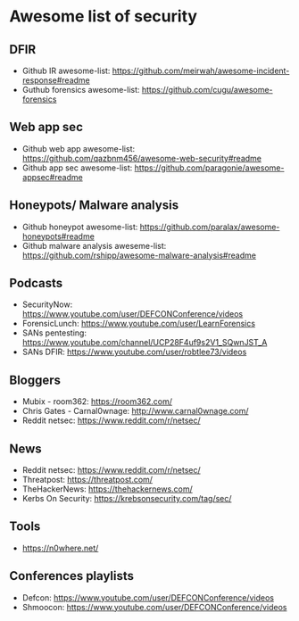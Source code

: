 # Awesome list of security
## DFIR 
* Github IR awesome-list: https://github.com/meirwah/awesome-incident-response#readme
* Guthub forensics awesome-list: https://github.com/cugu/awesome-forensics

## Web app sec
* Github web app awesome-list: https://github.com/qazbnm456/awesome-web-security#readme
* Github app sec awesome-list: https://github.com/paragonie/awesome-appsec#readme

## Honeypots/ Malware analysis
* Github honeypot awesome-list: https://github.com/paralax/awesome-honeypots#readme
* Github malware analysis aweseme-list: https://github.com/rshipp/awesome-malware-analysis#readme

## Podcasts
* SecurityNow: https://www.youtube.com/user/DEFCONConference/videos
* ForensicLunch: https://www.youtube.com/user/LearnForensics
* SANs pentesting: https://www.youtube.com/channel/UCP28F4uf9s2V1_SQwnJST_A
* SANs DFIR: https://www.youtube.com/user/robtlee73/videos

## Bloggers
* Mubix - room362: https://room362.com/
* Chris Gates - Carnal0wnage: http://www.carnal0wnage.com/
* Reddit netsec: https://www.reddit.com/r/netsec/

## News
* Reddit netsec: https://www.reddit.com/r/netsec/
* Threatpost: https://threatpost.com/
* TheHackerNews: https://thehackernews.com/
* Kerbs On Security: https://krebsonsecurity.com/tag/sec/

## Tools
* https://n0where.net/

## Conferences playlists
* Defcon: https://www.youtube.com/user/DEFCONConference/videos
* Shmoocon: https://www.youtube.com/user/DEFCONConference/videos


